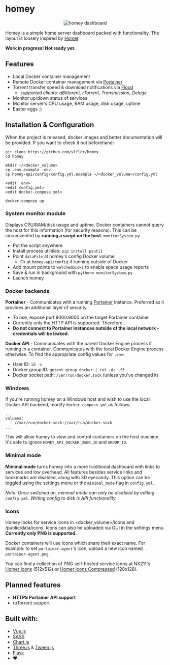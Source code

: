 # homey
<p align="center">
  <img src="https://github.com/vlfldr/homey/blob/master/screenshot.png?raw=true" alt="homey dashboard"/>
</p>

Homey is a simple home server dashboard packed with functionality. The layout is loosely inspired by [Homer](https://github.com/bastienwirtz/homer).

**Work in progress! Not ready yet.**

## Features

* Local Docker container management
* Remote Docker container management via [Portainer](https://github.com/portainer/portainer)
* Torrent transfer speed & download notifications via [Flood](https://github.com/jesec/flood/) 
  * *supported clients: qBittorent, rTorrent, Transmission, Deluge*
* Monitor up/down status of services
* Monitor server's CPU usage, RAM usage, disk usage, uptime
* Easter eggs :)

## Installation & Configuration

When the project is released, docker images and better documentation will be provided. If you want to check it out beforehand:

    git clone https://github.com/vlfldr/homey
    cd homey
    
    mkdir ~/<docker_volume>
    cp .env.example .env
    cp homey-api/config/config.yml.example ~/<docker_volume>/config.yml

    <edit .env>
    <edit config.yml>
    <edit docker-compose.yml>

    docker-compose up

### System monitor module

Displays CPU/RAM/disk usage and uptime. Docker containers cannot query the host for this information (for security reasons). This can be circumvented by **running a script on the host**: `monitorSystem.py`

- Put the script anywhere
- Install process utilities: `pip install psutil`
- Point `dataFile` at homey's config Docker volume
    - Or at `homey-api/config` if running outside of Docker
- Add mount points to `watchedDisks` to enable space usage reports
- Save & run in background with `pythonw monitorSystem.py`
- Launch homey

### Docker backends
**Portainer** - Communicates with a running [Portainer](https://github.com/portainer/portainer) instance. Preferred as it provides an additional layer of security.
- To use, expose port 9000:9000 on the target Portainer container
- Currently only the HTTP API is supported. Therefore..
- **Do not connect to Portainer instances outside of the local network - credentials will be leaked.**

**Docker API** - Communicates with the parent Docker Engine process if running in a container. Communicates with the local Docker Engine process otherwise. To find the appropriate config values for `.env`:
- User ID: `id -u`
- Docker group ID: `getent group docker | cut -d: -f3`
- Docker socket path: `/var/run/docker.sock` (unless you've changed it)

### Windows

If you're running homey on a Windows host and wish to use the local Docker API backend, modify `docker-compose.yml` as follows:

    ...
    volumes:
      - //var/run/docker.sock://var/run/docker.sock
    ...

This will allow homey to view and control containers on the host machine. It's safe to ignore `HOMEY_API_DOCKER_USER_ID` and `GROUP_ID`.

### Minimal mode
**Minimal mode** turns homey into a more traditional dashboard with links to services and low overhead. All features besides service links and bookmarks are disabled, along with 3D eyecandy. This option can be toggled using the settings menu or the `minimal_mode` flag in `config.yml`.

*Note: Once switched on, minimal mode can only be disabled by editing `config.yml`. Writing config to disk is API functionality.*

### Icons
Homey looks for service icons in <docker_volume>/icons and /public/data/icons. Icons can also be uploaded via GUI in the settings menu. **Currently only PNG is supported.** 

Docker containers will use icons which share their exact name. For example: to set `portainer-agent`'s icon, upload a new icon named `portainer-agent.png`.

You can find a collection of PNG self-hosted service icons at NX211's [Homer Icons](https://github.com/NX211/homer-icons) (512x512) or [Homer Icons Compressed](https://github.com/vlfldr/homer-icons) (128x128). 

## Planned features
- **HTTPS Portainer API support**
- ruTorrent support

## Built with:

* [Vue.js](https://github.com/vuejs/vue)
* [SASS](https://github.com/sass/sass)
* [Chart.js](https://github.com/chartjs/Chart.js)
* [Three.js](https://github.com/mrdoob/three.js/) & [Tween.js](https://github.com/tweenjs/tween.js)
* [Flask](https://github.com/pallets/flask)
* ❤️
